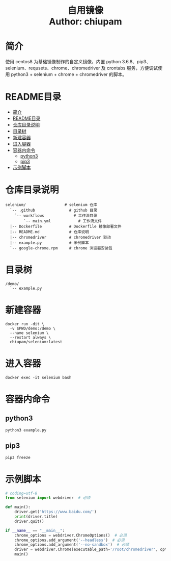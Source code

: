 <h1 align="center">
  自用镜像
  <br>
  Author: chiupam
</h1>

# 简介
使用 centos8 为基础镜像制作的自定义镜像，内置 python 3.6.8、pip3、selenium、requsets、chrome、chromedriver 及 crontabs 服务，方便调试使用 python3 + selenium + chrome + chromedriver 的脚本。
# README目录
- [简介](#简介)
- [README目录](#README目录)
- [仓库目录说明](#仓库目录说明)
- [目录树](#目录树)
- [新建容器](#新建容器)
- [进入容器](#进入容器)
- [容器内命令](#容器内命令)
  - [python3](#python3)
  - [pip3](#python3)
- [示例脚本](#示例脚本)
# 仓库目录说明
```text
selenium/                 # selenium 仓库
  `-- .github               # github 目录
    `-- workflows             # 工作流目录
        `-- main.yml            # 工作流文件
  |-- Dockerfile            # Dockerfile 镜像部署文件
  |-- README.md             # 仓库说明
  |-- chromedriver          # chromedriver 驱动
  |-- example.py            # 示例脚本
  `-- google-chrome.rpm     # chrome 浏览器安装包
```
# 目录树
```text
/demo/
  `-- example.py
```
# 新建容器
```shell
docker run -dit \
  -v $PWD/demo:/demo \
  --name selenium \
  --restart always \
  chiupam/selenium:latest
```
# 进入容器
```shell
docker exec -it selenium bash
```
# 容器内命令
## python3
```shell
python3 example.py
```
## pip3
```shell
pip3 freeze
```
# 示例脚本
```python
# coding=utf-8
from selenium import webdriver  # 必须

def main():
    driver.get('https://www.baidu.com/')
    print(driver.title)
    driver.quit()

if __name__ == "__main__":
    chrome_options = webdriver.ChromeOptions()  # 必须
    chrome_options.add_argument('--headless')  # 必须
    chrome_options.add_argument('--no-sandbox')  # 必须
    driver = webdriver.Chrome(executable_path='/root/chromedriver', options=chrome_options)  # 必须
    main()

```
